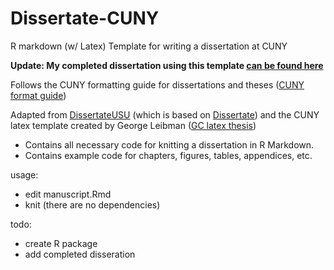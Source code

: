 # Dissertate-CUNY
R markdown (w/ Latex) Template for writing a dissertation at CUNY

****Update: My completed dissertation using this template [can be found here](https://github.com/nbrosowsky/open-science/tree/master/2019_Brosowsky_Dissertation)****

Follows the CUNY formatting guide for dissertations and theses ([CUNY format guide](https://libguides.gc.cuny.edu/dissertations/format))

Adapted from 
[DissertateUSU](https://github.com/TysonStanley/dissertateUSU) (which is based on [Dissertate](https://github.com/suchow/dissertate)) 
and the CUNY latex template created by George Leibman ([GC latex thesis](https://www.gc.cuny.edu/Page-Elements/Academics-Research-Centers-Initiatives/Doctoral-Programs/Mathematics/Course-Notes/LaTeX-template-for-GC-theses))

- Contains all necessary code for knitting a dissertation in R Markdown.  
- Contains example code for chapters, figures, tables, appendices, etc.

usage:
- edit manuscript.Rmd
- knit (there are no dependencies)

todo:
- create R package
- add completed disseration
